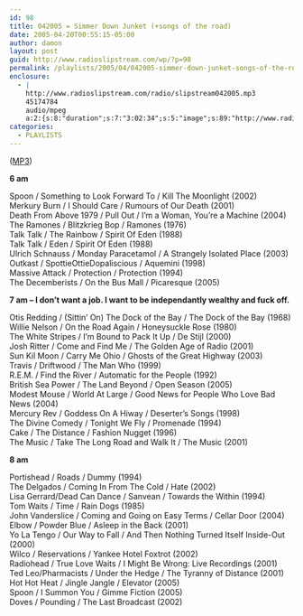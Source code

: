```yaml
---
id: 98
title: 042005 = Simmer Down Junket (+songs of the road)
date: 2005-04-20T00:55:15-05:00
author: damon
layout: post
guid: http://www.radioslipstream.com/wp/?p=98
permalink: /playlists/2005/04/042005-simmer-down-junket-songs-of-the-road/
enclosure:
  - |
    http://www.radioslipstream.com/radio/slipstream042005.mp3
    45174784
    audio/mpeg
    a:2:{s:8:"duration";s:7:"3:02:34";s:5:"image";s:89:"http://www.radioslipstream.com/wp/wp-content/plugins/podpress//images/vpreview_center.png";}
categories:
  - PLAYLISTS
---
```

([MP3](/radio/slipstream042005.mp3))

<strong>6 am</strong></font>

Spoon / Something to Look Forward To / Kill The Moonlight (2002)  
Merkury Burn / I Should Care / Rumours of Our Death (2001)  
Death From Above 1979 / Pull Out / I’m a Woman, You’re a Machine (2004)  
The Ramones / Blitzkrieg Bop / Ramones (1976)  
Talk Talk / The Rainbow / Spirit Of Eden (1988)  
Talk Talk / Eden / Spirit Of Eden (1988)  
Ulrich Schnauss / Monday Paracetamol / A Strangely Isolated Place (2003)  
Outkast / SpottieOttieDopaliscious / Aquemini (1998)  
Massive Attack / Protection / Protection (1994)  
The Decemberists / On the Bus Mall / Picaresque (2005)

<strong>7 am – I don’t want a job. I want to be independantly wealthy and fuck off.</strong></font>

Otis Redding / (Sittin’ On) The Dock of the Bay / The Dock of the Bay (1968)  
Willie Nelson / On the Road Again / Honeysuckle Rose (1980)  
The White Stripes / I’m Bound to Pack It Up / De Stijl (2000)  
Josh Ritter / Come and Find Me / The Golden Age of Radio (2001)  
Sun Kil Moon / Carry Me Ohio / Ghosts of the Great Highway (2003)  
Travis / Driftwood / The Man Who (1999)  
R.E.M. / Find the River / Automatic for the People (1992)  
British Sea Power / The Land Beyond / Open Season (2005)  
Modest Mouse / World At Large / Good News for People Who Love Bad News (2004)  
Mercury Rev / Goddess On A Hiway / Deserter’s Songs (1998)  
The Divine Comedy / Tonight We Fly / Promenade (1994)  
Cake / The Distance / Fashion Nugget (1996)  
The Music / Take The Long Road and Walk It / The Music (2001)

<strong>8 am</strong></font>

Portishead / Roads / Dummy (1994)  
The Delgados / Coming In From The Cold / Hate (2002)  
Lisa Gerrard/Dead Can Dance / Sanvean / Towards the Within (1994)  
Tom Waits / Time / Rain Dogs (1985)  
John Vanderslice / Coming and Going on Easy Terms / Cellar Door (2004)  
Elbow / Powder Blue / Asleep in the Back (2001)  
Yo La Tengo / Our Way to Fall / And Then Nothing Turned Itself Inside-Out (2000)  
Wilco / Reservations / Yankee Hotel Foxtrot (2002)  
Radiohead / True Love Waits / I Might Be Wrong: Live Recordings (2001)  
Ted Leo/Pharmacists / Under the Hedge / The Tyranny of Distance (2001)  
Hot Hot Heat / Jingle Jangle / Elevator (2005)  
Spoon / I Summon You / Gimme Fiction (2005)  
Doves / Pounding / The Last Broadcast (2002)